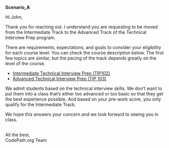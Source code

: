 **Scenario_A**

Hi John,

Thank you for reaching out. I understand you are requesting to be moved from the Intermediate Track to the Advanced Track of the Technical Interview Prep program.

There are requirements, expectations, and goals to consider your eligibility for each course level. You can check the course description below. The first few topics are similar, but the pacing of the track depends greatly on the level of the course.

- [Intermediate Technical Interview Prep (TIP102)](https://courses.codepath.org/snippets/tip102/syllabus)
- [Advanced Technical Interview Prep (TIP 103)](https://courses.codepath.org/snippets/tip103/syllabus)

We admit students based on the technical interview skills. We don’t want to put them into a class that’s either too advanced or too basic so that they get the best experience possible. And based on your pre-work score, you only qualify for the Intermediate Track.

We hope this answers your concern and we look forward to seeing you in class.

<br/>All the best,
<br/>CodePath.org Team
